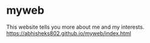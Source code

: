 # myweb
This website tells you more about me and my interests.<br> 
https://abhisheks802.github.io/myweb/index.html
